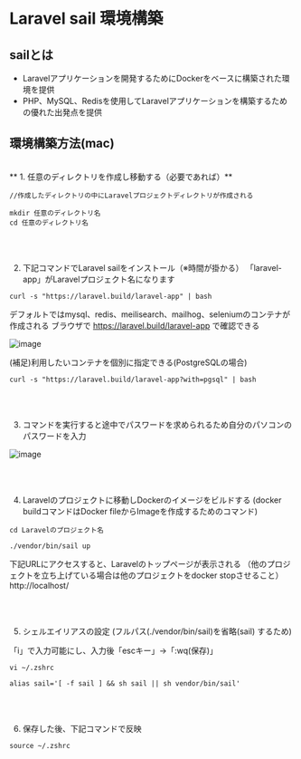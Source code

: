 # Laravel sail 環境構築

## sailとは
* Laravelアプリケーションを開発するためにDockerをベースに構築された環境を提供
* PHP、MySQL、Redisを使用してLaravelアプリケーションを構築するための優れた出発点を提供

## 環境構築方法(mac)
<br>
** 1. 任意のディレクトリを作成し移動する（必要であれば）**

``` 
//作成したディレクトリの中にLaravelプロジェクトディレクトリが作成される

mkdir 任意のディレクトリ名
cd 任意のディレクトリ名
```
<br>
<br>

2. 下記コマンドでLaravel sailをインストール（※時間が掛かる）
「laravel-app」がLaravelプロジェクト名になります

``` 
curl -s "https://laravel.build/laravel-app" | bash
```

デフォルトではmysql、redis、meilisearch、mailhog、seleniumのコンテナが作成される
ブラウザで https://laravel.build/laravel-app で確認できる

![image](https://github.com/hiien29/sail_explanation/assets/132329554/b9d98dd2-9527-468d-90eb-62e3c70ef592)

(補足)利用したいコンテナを個別に指定できる(PostgreSQLの場合)
```
curl -s "https://laravel.build/laravel-app?with=pgsql" | bash
```

<br>
<br>

3. コマンドを実行すると途中でパスワードを求められるため自分のパソコンのパスワードを入力

![image](https://github.com/hiien29/sail_explanation/assets/132329554/1fc19794-045b-4d91-84e2-a6979e5050c0)

<br>
<br>

4. Laravelのプロジェクトに移動しDockerのイメージをビルドする
(docker buildコマンドはDocker fileからImageを作成するためのコマンド)

```
cd Laravelのプロジェクト名

./vendor/bin/sail up
```

下記URLにアクセスすると、Laravelのトップページが表示される
（他のプロジェクトを立ち上げている場合は他のプロジェクトをdocker stopさせること）
http://localhost/

<br>
<br>

5. シェルエイリアスの設定
(フルパス(./vendor/bin/sail)を省略(sail) するため)

「i」で入力可能にし、入力後「escキー」→「:wq(保存)」

```
vi ~/.zshrc

alias sail='[ -f sail ] && sh sail || sh vendor/bin/sail'
```
<br>
<br>

6. 保存した後、下記コマンドで反映

```
source ~/.zshrc
```
